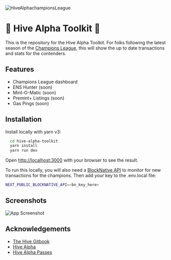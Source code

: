 ![HiveAlphachampionsLeague](https://727388184-files.gitbook.io/~/files/v0/b/gitbook-x-prod.appspot.com/o/spaces%2F86QD1a0t7PVBhZgW2Ub0%2Fuploads%2FSXfPM03IHldzKxMLfaMs%2FChampions_Banner.png?alt=media&token=02e1db24-f5fa-41c3-987b-3b24a357bfa3)

# 🥇 Hive Alpha Toolkit 🥇

This is the repository for the Hive Alpha Toolkit. For folks following the latest season of the [Champions League](https://hivealpha.gitbook.io/the-hive/champions-league/hive-alpha-champions-league), this will show the up to date transactions and stats for the contenders.

## Features

- Champions League dashboard
- ENS Hunter (soon)
- Mint-O-Matic (soon)
- Premint+ Listings (soon)
- Gas Pings (soon)

## Installation

Install locally with yarn v3:

```bash
  cd hive-alpha-toolkit
  yarn install
  yarn run dev
```

Open [http://localhost:3000](http://localhost:3000) with your browser to see the result.

To run this locally, you will also need a [BlockNative API](https://www.blocknative.com/) to monitor for new transactions for the champions. Then add your key to the .env.local file:

```bash
NEXT_PUBLIC_BLOCKNATIVE_API=<bn_key_here>
```

## Screenshots

![App Screenshot](https://via.placeholder.com/468x300?text=App+Screenshot+Here)

## Acknowledgements

- [The Hive Gitbook](https://hivealpha.gitbook.io/the-hive/)
- [Hive Alpha](https://discord.gg/hivealpha)
- [Hive Alpha Passes](https://opensea.io/collection/hive-alpha)
